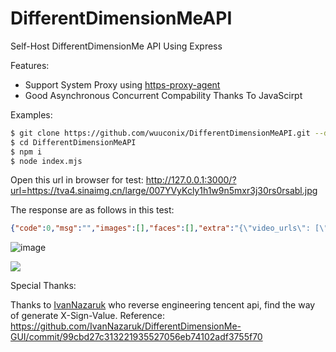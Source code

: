 # DifferentDimensionMeAPI

Self-Host DifferentDimensionMe API Using Express

Features:

+ Support System Proxy using [https-proxy-agent](https://www.npmjs.com/package/https-proxy-agent)
+ Good Asynchronous Concurrent Compability Thanks To JavaScirpt

Examples:

```bash
$ git clone https://github.com/wuuconix/DifferentDimensionMeAPI.git --depth 1
$ cd DifferentDimensionMeAPI
$ npm i
$ node index.mjs
```

Open this url in browser for test: http://127.0.0.1:3000/?url=https://tva4.sinaimg.cn/large/007YVyKcly1h1w9n5mxr3j30rs0rsabl.jpg

The response are as follows in this test:

```json
{"code":0,"msg":"","images":[],"faces":[],"extra":"{\"video_urls\": [\"https://act-artifacts.shadowcv.qq.com/mqq/ai_painting_anime/video/d20cbbc897da7e2c47370384e0588ef0_rt9t4.mp4\", \"https://activity.tu.qq.com/mqq/ai_painting_anime/share/d20cbbc897da7e2c47370384e0588ef0_crhcp.mp4\"], \"img_urls\": [\"https://activity.tu.qq.com/mqq/ai_painting_anime/image/d20cbbc897da7e2c47370384e0588ef0_2aigp.jpg\", \"https://activity.tu.qq.com/mqq/ai_painting_anime/share/d20cbbc897da7e2c47370384e0588ef0_t9eyy.jpg\", \"https://act-artifacts.shadowcv.qq.com/mqq/ai_painting_anime/res/d20cbbc897da7e2c47370384e0588ef0_pwzuq.jpg\", \"https://activity.tu.qq.com/mqq/ai_painting_anime/pagres/d20cbbc897da7e2c47370384e0588ef0_u96jz.jpg\"]}","videos":[]}
```
![image](https://tva2.sinaimg.cn/large/007YVyKcly1h8v9ubw2hej31bs08ewv0.jpg)

[![](https://activity.tu.qq.com/mqq/ai_painting_anime/image/d20cbbc897da7e2c47370384e0588ef0_2aigp.jpg)](https://activity.tu.qq.com/mqq/ai_painting_anime/image/d20cbbc897da7e2c47370384e0588ef0_2aigp.jpg)

Special Thanks:

Thanks to [IvanNazaruk](https://github.com/IvanNazaruk) who reverse engineering tencent api, find the way of generate X-Sign-Value. Reference: https://github.com/IvanNazaruk/DifferentDimensionMe-GUI/commit/99cbd27c313221935527056eb74102adf3755f70


